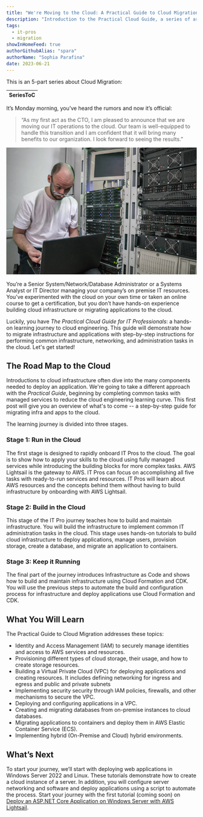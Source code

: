 ```yaml
---
title: "We're Moving to the Cloud: A Practical Guide to Cloud Migration"
description: "Introduction to the Practical Cloud Guide, a series of articles and tutorials to help IT Administrators and Pros successfully transition to the cloud."
tags:
  - it-pros
  - migration
showInHomeFeed: true
authorGithubAlias: "spara" 
authorName: "Sophia Parafina"
date: 2023-06-21
---
```


This is an 5-part series about Cloud Migration:

| SeriesToC |
|-----------|

It’s Monday morning, you’ve heard the rumors and now it’s official:

> “As my first act as the CTO, I am pleased to announce that we are moving our IT operations to the cloud. Our team is well-equipped to handle this transition and I am confident that it will bring many benefits to our organization. I look forward to seeing the results.”

![Surprised sysadmin looking at their laptop while sitting in front of a rack of servers](./images/sysadmin_monday_surprise.jpeg)

You’re a Senior System/Network/Database Administrator or a Systems Analyst or IT Director managing your company’s on premise IT resources. You’ve experimented with the cloud on your own time or taken an online course to get a certification, but you don’t have hands-on experience building cloud infrastructure or migrating applications to the cloud.

Luckily, you have *The Practical Cloud Guide for IT Professionals*: a hands-on learning journey to cloud engineering. This guide will demonstrate how to migrate infrastructure and applications with step-by-step instructions for performing common infrastructure, networking, and administration tasks in the cloud. Let's get started!

## The Road Map to the Cloud

Introductions to cloud infrastructure often dive into the many components needed to deploy an application. We're going to take a different approach with the *Practical Guide*, beginning by completing common tasks with managed services to reduce the cloud engineering learning curve. This first post will give you an overview of what's to come -- a step-by-step guide for migrating infra and apps to the cloud.

The learning journey is divided into three stages.

### Stage 1: Run in the Cloud

The first stage is designed to rapidly onboard IT Pros to the cloud. The goal is to show how to apply your skills to the cloud using fully managed services while introducing the building blocks for more complex tasks. AWS Lightsail is the gateway to AWS. IT Pros can focus on accomplishing all five tasks with ready-to-run services and resources. IT Pros will learn about AWS resources and the concepts behind them without having to build infrastructure by onboarding with AWS Lightsail.

### Stage 2: Build in the Cloud

This stage of the IT Pro journey teaches how to build and maintain infrastructure. You will build the infrastructure to implement common IT administration tasks in the cloud. This stage uses hands-on tutorials to build cloud infrastructure to deploy applications, manage users, provision storage, create a database, and migrate an application to containers.

### Stage 3: Keep it Running

The final part of the journey introduces Infrastructure as Code and shows how to build and maintain infrastructure using Cloud Formation and CDK. You will use the previous steps to automate the build and configuration process for infrastructure and deploy applications use Cloud Formation and CDK.

## What You Will Learn

The Practical Guide to Cloud Migration addresses these topics:

- Identity and Access Management (IAM) to securely manage identities and access to AWS services and resources.
- Provisioning different types of cloud storage, their usage, and how to create storage resources.
- Building a Virtual Private Cloud (VPC) for deploying applications and creating resources. It includes defining networking for ingress and egress and public and private subnets
- Implementing security security through IAM policies, firewalls, and other mechanisms to secure the VPC.
- Deploying and configuring applications in a VPC.
- Creating and migrating databases from on-premise instances to cloud databases.
- Migrating applications to containers and deploy them in AWS Elastic Container Service (ECS).
- Implementing hybrid (On-Premise and Cloud) hybrid environments.

## What’s Next

To start your journey, we’ll start with deploying web applications in Windows Server 2022 and Linux. These tutorials demonstrate how to create a cloud instance of a server. In addition, you will configure server networking and software and deploy applications using a script to automate the process.  Start your journey with the first tutorial (coming soon) on [Deploy an ASP.NET Core Application on Windows Server with AWS Lightsail](/tutorials/practical-cloud-guide/deploy-an-asp-net-core-application-on-windows-server-with-aws-lightsail/).
